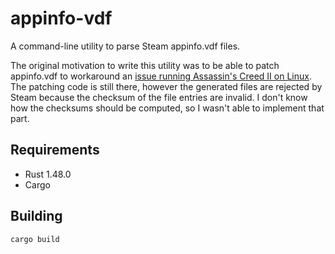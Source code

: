 # appinfo-vdf
A command-line utility to parse Steam appinfo.vdf files.

The original motivation to write this utility was to be able to patch appinfo.vdf to workaround an [issue running Assassin's Creed II on Linux](https://github.com/ValveSoftware/Proton/issues/190). The patching code is still there, however the generated files are rejected by Steam because the checksum of the file entries are invalid. I don't know how the checksums should be computed, so I wasn't able to implement that part.

## Requirements

- Rust 1.48.0
- Cargo

## Building

`cargo build`
